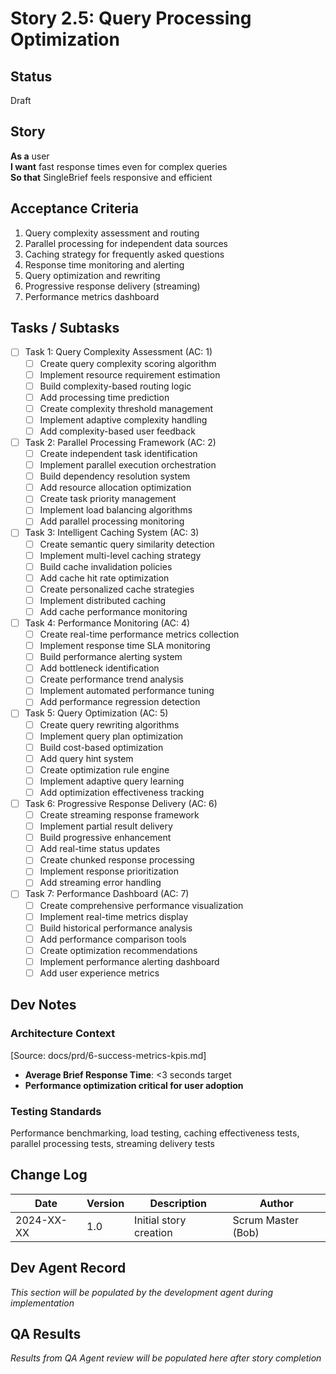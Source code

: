 # Story 2.5: Query Processing Optimization

## Status
Draft

## Story
**As a** user  
**I want** fast response times even for complex queries  
**So that** SingleBrief feels responsive and efficient

## Acceptance Criteria
1. Query complexity assessment and routing
2. Parallel processing for independent data sources
3. Caching strategy for frequently asked questions
4. Response time monitoring and alerting
5. Query optimization and rewriting
6. Progressive response delivery (streaming)
7. Performance metrics dashboard

## Tasks / Subtasks
- [ ] Task 1: Query Complexity Assessment (AC: 1)
  - [ ] Create query complexity scoring algorithm
  - [ ] Implement resource requirement estimation
  - [ ] Build complexity-based routing logic
  - [ ] Add processing time prediction
  - [ ] Create complexity threshold management
  - [ ] Implement adaptive complexity handling
  - [ ] Add complexity-based user feedback
- [ ] Task 2: Parallel Processing Framework (AC: 2)
  - [ ] Create independent task identification
  - [ ] Implement parallel execution orchestration
  - [ ] Build dependency resolution system
  - [ ] Add resource allocation optimization
  - [ ] Create task priority management
  - [ ] Implement load balancing algorithms
  - [ ] Add parallel processing monitoring
- [ ] Task 3: Intelligent Caching System (AC: 3)
  - [ ] Create semantic query similarity detection
  - [ ] Implement multi-level caching strategy
  - [ ] Build cache invalidation policies
  - [ ] Add cache hit rate optimization
  - [ ] Create personalized cache strategies
  - [ ] Implement distributed caching
  - [ ] Add cache performance monitoring
- [ ] Task 4: Performance Monitoring (AC: 4)
  - [ ] Create real-time performance metrics collection
  - [ ] Implement response time SLA monitoring
  - [ ] Build performance alerting system
  - [ ] Add bottleneck identification
  - [ ] Create performance trend analysis
  - [ ] Implement automated performance tuning
  - [ ] Add performance regression detection
- [ ] Task 5: Query Optimization (AC: 5)
  - [ ] Create query rewriting algorithms
  - [ ] Implement query plan optimization
  - [ ] Build cost-based optimization
  - [ ] Add query hint system
  - [ ] Create optimization rule engine
  - [ ] Implement adaptive query learning
  - [ ] Add optimization effectiveness tracking
- [ ] Task 6: Progressive Response Delivery (AC: 6)
  - [ ] Create streaming response framework
  - [ ] Implement partial result delivery
  - [ ] Build progressive enhancement
  - [ ] Add real-time status updates
  - [ ] Create chunked response processing
  - [ ] Implement response prioritization
  - [ ] Add streaming error handling
- [ ] Task 7: Performance Dashboard (AC: 7)
  - [ ] Create comprehensive performance visualization
  - [ ] Implement real-time metrics display
  - [ ] Build historical performance analysis
  - [ ] Add performance comparison tools
  - [ ] Create optimization recommendations
  - [ ] Implement performance alerting dashboard
  - [ ] Add user experience metrics

## Dev Notes

### Architecture Context
[Source: docs/prd/6-success-metrics-kpis.md]
- **Average Brief Response Time**: <3 seconds target
- **Performance optimization critical for user adoption**

### Testing Standards
Performance benchmarking, load testing, caching effectiveness tests, parallel processing tests, streaming delivery tests

## Change Log
| Date | Version | Description | Author |
|------|---------|-------------|---------|
| 2024-XX-XX | 1.0 | Initial story creation | Scrum Master (Bob) |

## Dev Agent Record
*This section will be populated by the development agent during implementation*

## QA Results
*Results from QA Agent review will be populated here after story completion*